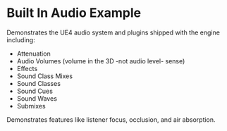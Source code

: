 # Built In Audio Example

Demonstrates the UE4 audio system and plugins shipped with the engine including:

- Attenuation
- Audio Volumes (volume in the 3D -not audio level- sense)
- Effects
- Sound Class Mixes
- Sound Classes
- Sound Cues
- Sound Waves
- Submixes

Demonstrates features like listener focus, occlusion, and air absorption.

